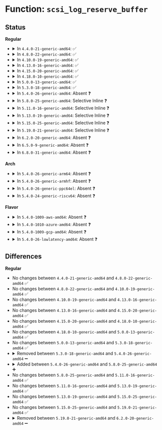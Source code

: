 # Function: <code>scsi_log_reserve_buffer</code>

## Status
<b>Regular</b>
<ul>
<li>
<details>
<summary>In <code>4.4.0-21-generic-amd64</code>: ✅</summary>

```c
char * scsi_log_reserve_buffer(size_t * len)
```

```json
{
  "name": "scsi_log_reserve_buffer",
  "collision_type": "Unique Static",
  "inline_type": "No",
  "funcs": [
    {
      "addr": 18446744071584840784,
      "name": "scsi_log_reserve_buffer",
      "external": false,
      "loc": "drivers/scsi/scsi_logging.c:32",
      "file": "drivers/scsi/scsi_logging.c",
      "inline": "seen, unknown",
      "caller_inline": [],
      "caller_func": [
        "drivers/scsi/scsi_logging.c:sdev_prefix_printk",
        "drivers/scsi/scsi_logging.c:scmd_printk",
        "drivers/scsi/scsi_logging.c:scsi_print_command",
        "drivers/scsi/scsi_logging.c:scsi_print_command",
        "drivers/scsi/scsi_logging.c:scsi_log_print_sense_hdr",
        "drivers/scsi/scsi_logging.c:scsi_log_print_sense_hdr",
        "drivers/scsi/scsi_logging.c:scsi_log_print_sense",
        "drivers/scsi/scsi_logging.c:scsi_print_result"
      ]
    }
  ],
  "symbols": [
    {
      "addr": 18446744071584840784,
      "name": "scsi_log_reserve_buffer",
      "section": ".text",
      "bind": "STB_LOCAL",
      "size": 136
    }
  ]
}
```
</details>
</li>
<li>
<details>
<summary>In <code>4.8.0-22-generic-amd64</code>: ✅</summary>

```c
char * scsi_log_reserve_buffer(size_t * len)
```

```json
{
  "name": "scsi_log_reserve_buffer",
  "collision_type": "Unique Static",
  "inline_type": "No",
  "funcs": [
    {
      "addr": 18446744071585203424,
      "name": "scsi_log_reserve_buffer",
      "external": false,
      "loc": "drivers/scsi/scsi_logging.c:32",
      "file": "drivers/scsi/scsi_logging.c",
      "inline": "seen, unknown",
      "caller_inline": [],
      "caller_func": [
        "drivers/scsi/scsi_logging.c:scsi_print_result",
        "drivers/scsi/scsi_logging.c:scsi_log_print_sense",
        "drivers/scsi/scsi_logging.c:scsi_log_print_sense_hdr",
        "drivers/scsi/scsi_logging.c:scsi_log_print_sense_hdr",
        "drivers/scsi/scsi_logging.c:scsi_print_command",
        "drivers/scsi/scsi_logging.c:scsi_print_command",
        "drivers/scsi/scsi_logging.c:scmd_printk",
        "drivers/scsi/scsi_logging.c:sdev_prefix_printk"
      ]
    }
  ],
  "symbols": [
    {
      "addr": 18446744071585203424,
      "name": "scsi_log_reserve_buffer",
      "section": ".text",
      "bind": "STB_LOCAL",
      "size": 138
    }
  ]
}
```
</details>
</li>
<li>
<details>
<summary>In <code>4.10.0-19-generic-amd64</code>: ✅</summary>

```c
char * scsi_log_reserve_buffer(size_t * len)
```

```json
{
  "name": "scsi_log_reserve_buffer",
  "collision_type": "Unique Static",
  "inline_type": "No",
  "funcs": [
    {
      "addr": 18446744071585398128,
      "name": "scsi_log_reserve_buffer",
      "external": false,
      "loc": "drivers/scsi/scsi_logging.c:32",
      "file": "drivers/scsi/scsi_logging.c",
      "inline": "seen, unknown",
      "caller_inline": [],
      "caller_func": [
        "drivers/scsi/scsi_logging.c:scsi_print_result",
        "drivers/scsi/scsi_logging.c:scsi_log_print_sense",
        "drivers/scsi/scsi_logging.c:scsi_log_print_sense_hdr",
        "drivers/scsi/scsi_logging.c:scsi_log_print_sense_hdr",
        "drivers/scsi/scsi_logging.c:scsi_print_command",
        "drivers/scsi/scsi_logging.c:scsi_print_command",
        "drivers/scsi/scsi_logging.c:scmd_printk",
        "drivers/scsi/scsi_logging.c:sdev_prefix_printk"
      ]
    }
  ],
  "symbols": [
    {
      "addr": 18446744071585398128,
      "name": "scsi_log_reserve_buffer",
      "section": ".text",
      "bind": "STB_LOCAL",
      "size": 138
    }
  ]
}
```
</details>
</li>
<li>
<details>
<summary>In <code>4.13.0-16-generic-amd64</code>: ✅</summary>

```c
char * scsi_log_reserve_buffer(size_t * len)
```

```json
{
  "name": "scsi_log_reserve_buffer",
  "collision_type": "Unique Static",
  "inline_type": "No",
  "funcs": [
    {
      "addr": 18446744071585482672,
      "name": "scsi_log_reserve_buffer",
      "external": false,
      "loc": "drivers/scsi/scsi_logging.c:32",
      "file": "drivers/scsi/scsi_logging.c",
      "inline": "seen, unknown",
      "caller_inline": [],
      "caller_func": [
        "drivers/scsi/scsi_logging.c:scsi_print_result",
        "drivers/scsi/scsi_logging.c:scsi_log_print_sense",
        "drivers/scsi/scsi_logging.c:scsi_log_print_sense_hdr",
        "drivers/scsi/scsi_logging.c:scsi_log_print_sense_hdr",
        "drivers/scsi/scsi_logging.c:scsi_print_command",
        "drivers/scsi/scsi_logging.c:scsi_print_command",
        "drivers/scsi/scsi_logging.c:scmd_printk",
        "drivers/scsi/scsi_logging.c:sdev_prefix_printk"
      ]
    }
  ],
  "symbols": [
    {
      "addr": 18446744071585482672,
      "name": "scsi_log_reserve_buffer",
      "section": ".text",
      "bind": "STB_LOCAL",
      "size": 123
    }
  ]
}
```
</details>
</li>
<li>
<details>
<summary>In <code>4.15.0-20-generic-amd64</code>: ✅</summary>

```c
char * scsi_log_reserve_buffer(size_t * len)
```

```json
{
  "name": "scsi_log_reserve_buffer",
  "collision_type": "Unique Static",
  "inline_type": "No",
  "funcs": [
    {
      "addr": 18446744071585914112,
      "name": "scsi_log_reserve_buffer",
      "external": false,
      "loc": "drivers/scsi/scsi_logging.c:32",
      "file": "drivers/scsi/scsi_logging.c",
      "inline": "seen, unknown",
      "caller_inline": [],
      "caller_func": [
        "drivers/scsi/scsi_logging.c:scsi_print_result",
        "drivers/scsi/scsi_logging.c:scsi_log_print_sense",
        "drivers/scsi/scsi_logging.c:scsi_log_print_sense_hdr",
        "drivers/scsi/scsi_logging.c:scsi_log_print_sense_hdr",
        "drivers/scsi/scsi_logging.c:scsi_print_command",
        "drivers/scsi/scsi_logging.c:scsi_print_command",
        "drivers/scsi/scsi_logging.c:scmd_printk",
        "drivers/scsi/scsi_logging.c:sdev_prefix_printk"
      ]
    }
  ],
  "symbols": [
    {
      "addr": 18446744071585914112,
      "name": "scsi_log_reserve_buffer",
      "section": ".text",
      "bind": "STB_LOCAL",
      "size": 123
    }
  ]
}
```
</details>
</li>
<li>
<details>
<summary>In <code>4.18.0-10-generic-amd64</code>: ✅</summary>

```c
char * scsi_log_reserve_buffer(size_t * len)
```

```json
{
  "name": "scsi_log_reserve_buffer",
  "collision_type": "Unique Static",
  "inline_type": "No",
  "funcs": [
    {
      "addr": 18446744071586161360,
      "name": "scsi_log_reserve_buffer",
      "external": false,
      "loc": "drivers/scsi/scsi_logging.c:32",
      "file": "drivers/scsi/scsi_logging.c",
      "inline": "seen, unknown",
      "caller_inline": [],
      "caller_func": [
        "drivers/scsi/scsi_logging.c:scsi_print_result",
        "drivers/scsi/scsi_logging.c:scsi_log_print_sense",
        "drivers/scsi/scsi_logging.c:scsi_log_print_sense_hdr",
        "drivers/scsi/scsi_logging.c:scsi_log_print_sense_hdr",
        "drivers/scsi/scsi_logging.c:scsi_print_command",
        "drivers/scsi/scsi_logging.c:scsi_print_command",
        "drivers/scsi/scsi_logging.c:scmd_printk",
        "drivers/scsi/scsi_logging.c:sdev_prefix_printk"
      ]
    }
  ],
  "symbols": [
    {
      "addr": 18446744071586161360,
      "name": "scsi_log_reserve_buffer",
      "section": ".text",
      "bind": "STB_LOCAL",
      "size": 123
    }
  ]
}
```
</details>
</li>
<li>
<details>
<summary>In <code>5.0.0-13-generic-amd64</code>: ✅</summary>

```c
char * scsi_log_reserve_buffer(size_t * len)
```

```json
{
  "name": "scsi_log_reserve_buffer",
  "collision_type": "Unique Static",
  "inline_type": "No",
  "funcs": [
    {
      "addr": 18446744071586303248,
      "name": "scsi_log_reserve_buffer",
      "external": false,
      "loc": "drivers/scsi/scsi_logging.c:32",
      "file": "drivers/scsi/scsi_logging.c",
      "inline": "seen, unknown",
      "caller_inline": [],
      "caller_func": [
        "drivers/scsi/scsi_logging.c:scsi_print_result",
        "drivers/scsi/scsi_logging.c:scsi_log_print_sense",
        "drivers/scsi/scsi_logging.c:scsi_log_print_sense_hdr",
        "drivers/scsi/scsi_logging.c:scsi_log_print_sense_hdr",
        "drivers/scsi/scsi_logging.c:scsi_print_command",
        "drivers/scsi/scsi_logging.c:scsi_print_command",
        "drivers/scsi/scsi_logging.c:scmd_printk",
        "drivers/scsi/scsi_logging.c:sdev_prefix_printk"
      ]
    }
  ],
  "symbols": [
    {
      "addr": 18446744071586303248,
      "name": "scsi_log_reserve_buffer",
      "section": ".text",
      "bind": "STB_LOCAL",
      "size": 123
    }
  ]
}
```
</details>
</li>
<li>
<details>
<summary>In <code>5.3.0-18-generic-amd64</code>: ✅</summary>

```c
char * scsi_log_reserve_buffer(size_t * len)
```

```json
{
  "name": "scsi_log_reserve_buffer",
  "collision_type": "Unique Static",
  "inline_type": "No",
  "funcs": [
    {
      "addr": 18446744071586546384,
      "name": "scsi_log_reserve_buffer",
      "external": false,
      "loc": "drivers/scsi/scsi_logging.c:31",
      "file": "drivers/scsi/scsi_logging.c",
      "inline": "seen, unknown",
      "caller_inline": [],
      "caller_func": [
        "drivers/scsi/scsi_logging.c:scsi_print_result",
        "drivers/scsi/scsi_logging.c:scsi_log_print_sense",
        "drivers/scsi/scsi_logging.c:scsi_log_print_sense_hdr",
        "drivers/scsi/scsi_logging.c:scsi_log_print_sense_hdr",
        "drivers/scsi/scsi_logging.c:scsi_print_command",
        "drivers/scsi/scsi_logging.c:scsi_print_command",
        "drivers/scsi/scsi_logging.c:scmd_printk",
        "drivers/scsi/scsi_logging.c:sdev_prefix_printk"
      ]
    }
  ],
  "symbols": [
    {
      "addr": 18446744071586546384,
      "name": "scsi_log_reserve_buffer",
      "section": ".text",
      "bind": "STB_LOCAL",
      "size": 134
    }
  ]
}
```
</details>
</li>
<li>
<details>
<summary>In <code>5.4.0-26-generic-amd64</code>: Absent ❓</summary>

```json
{
  "name": "scsi_log_reserve_buffer",
  "collision_type": "Unique Static",
  "inline_type": "Full",
  "funcs": [
    {
      "addr": 18446744071586695064,
      "name": "scsi_log_reserve_buffer",
      "external": false,
      "loc": "drivers/scsi/scsi_logging.c:18",
      "file": "drivers/scsi/scsi_logging.c",
      "inline": "not declared, inlined",
      "caller_inline": [
        "drivers/scsi/scsi_logging.c:scsi_print_result",
        "drivers/scsi/scsi_logging.c:scsi_log_print_sense",
        "drivers/scsi/scsi_logging.c:scsi_log_print_sense_hdr",
        "drivers/scsi/scsi_logging.c:scsi_log_print_sense_hdr",
        "drivers/scsi/scsi_logging.c:scmd_printk",
        "drivers/scsi/scsi_logging.c:sdev_prefix_printk"
      ],
      "caller_func": []
    }
  ],
  "symbols": []
}
```
</details>
</li>
<li>
<details>
<summary>In <code>5.8.0-25-generic-amd64</code>: Selective Inline ❓</summary>

```c
char * scsi_log_reserve_buffer(size_t * len)
```

```json
{
  "name": "scsi_log_reserve_buffer",
  "collision_type": "Unique Static",
  "inline_type": "Selective",
  "funcs": [
    {
      "addr": 18446744071587496397,
      "name": "scsi_log_reserve_buffer",
      "external": false,
      "loc": "drivers/scsi/scsi_logging.c:18",
      "file": "drivers/scsi/scsi_logging.c",
      "inline": "not declared, inlined",
      "caller_inline": [
        "drivers/scsi/scsi_logging.c:scsi_print_result",
        "drivers/scsi/scsi_logging.c:scsi_log_print_sense",
        "drivers/scsi/scsi_logging.c:scsi_log_print_sense_hdr",
        "drivers/scsi/scsi_logging.c:scsi_print_command",
        "drivers/scsi/scsi_logging.c:scsi_print_command",
        "drivers/scsi/scsi_logging.c:scmd_printk",
        "drivers/scsi/scsi_logging.c:sdev_prefix_printk"
      ],
      "caller_func": [
        "drivers/scsi/scsi_logging.c:scsi_log_print_sense_hdr"
      ]
    }
  ],
  "symbols": [
    {
      "addr": 18446744071587493696,
      "name": "scsi_log_reserve_buffer",
      "section": ".text",
      "bind": "STB_LOCAL",
      "size": 40
    }
  ]
}
```
</details>
</li>
<li>
<details>
<summary>In <code>5.11.0-16-generic-amd64</code>: Selective Inline ❓</summary>

```c
char * scsi_log_reserve_buffer(size_t * len)
```

```json
{
  "name": "scsi_log_reserve_buffer",
  "collision_type": "Unique Static",
  "inline_type": "Selective",
  "funcs": [
    {
      "addr": 18446744071587563565,
      "name": "scsi_log_reserve_buffer",
      "external": false,
      "loc": "drivers/scsi/scsi_logging.c:18",
      "file": "drivers/scsi/scsi_logging.c",
      "inline": "not declared, inlined",
      "caller_inline": [
        "drivers/scsi/scsi_logging.c:scsi_print_result",
        "drivers/scsi/scsi_logging.c:scsi_log_print_sense",
        "drivers/scsi/scsi_logging.c:scsi_log_print_sense_hdr",
        "drivers/scsi/scsi_logging.c:scsi_print_command",
        "drivers/scsi/scsi_logging.c:scmd_printk",
        "drivers/scsi/scsi_logging.c:sdev_prefix_printk"
      ],
      "caller_func": [
        "drivers/scsi/scsi_logging.c:scsi_log_print_sense_hdr"
      ]
    }
  ],
  "symbols": [
    {
      "addr": 18446744071587560864,
      "name": "scsi_log_reserve_buffer",
      "section": ".text",
      "bind": "STB_LOCAL",
      "size": 40
    }
  ]
}
```
</details>
</li>
<li>
<details>
<summary>In <code>5.13.0-19-generic-amd64</code>: Selective Inline ❓</summary>

```c
char * scsi_log_reserve_buffer(size_t * len)
```

```json
{
  "name": "scsi_log_reserve_buffer",
  "collision_type": "Unique Static",
  "inline_type": "Selective",
  "funcs": [
    {
      "addr": 18446744071587444925,
      "name": "scsi_log_reserve_buffer",
      "external": false,
      "loc": "drivers/scsi/scsi_logging.c:18",
      "file": "drivers/scsi/scsi_logging.c",
      "inline": "not declared, inlined",
      "caller_inline": [
        "drivers/scsi/scsi_logging.c:scsi_print_result",
        "drivers/scsi/scsi_logging.c:scsi_log_print_sense",
        "drivers/scsi/scsi_logging.c:scsi_log_print_sense_hdr",
        "drivers/scsi/scsi_logging.c:scsi_print_command",
        "drivers/scsi/scsi_logging.c:scmd_printk",
        "drivers/scsi/scsi_logging.c:sdev_prefix_printk"
      ],
      "caller_func": [
        "drivers/scsi/scsi_logging.c:scsi_log_print_sense_hdr"
      ]
    }
  ],
  "symbols": [
    {
      "addr": 18446744071587442720,
      "name": "scsi_log_reserve_buffer",
      "section": ".text",
      "bind": "STB_LOCAL",
      "size": 40
    }
  ]
}
```
</details>
</li>
<li>
<details>
<summary>In <code>5.15.0-25-generic-amd64</code>: Selective Inline ❓</summary>

```c
char * scsi_log_reserve_buffer(size_t * len)
```

```json
{
  "name": "scsi_log_reserve_buffer",
  "collision_type": "Unique Static",
  "inline_type": "Selective",
  "funcs": [
    {
      "addr": 18446744071588018414,
      "name": "scsi_log_reserve_buffer",
      "external": false,
      "loc": "drivers/scsi/scsi_logging.c:18",
      "file": "drivers/scsi/scsi_logging.c",
      "inline": "not declared, inlined",
      "caller_inline": [
        "drivers/scsi/scsi_logging.c:scsi_print_result",
        "drivers/scsi/scsi_logging.c:scsi_log_print_sense",
        "drivers/scsi/scsi_logging.c:scsi_log_print_sense_hdr",
        "drivers/scsi/scsi_logging.c:scsi_print_command",
        "drivers/scsi/scsi_logging.c:scmd_printk",
        "drivers/scsi/scsi_logging.c:sdev_prefix_printk"
      ],
      "caller_func": [
        "drivers/scsi/scsi_logging.c:scsi_log_print_sense_hdr"
      ]
    }
  ],
  "symbols": [
    {
      "addr": 18446744071588016240,
      "name": "scsi_log_reserve_buffer",
      "section": ".text",
      "bind": "STB_LOCAL",
      "size": 40
    }
  ]
}
```
</details>
</li>
<li>
<details>
<summary>In <code>5.19.0-21-generic-amd64</code>: Selective Inline ❓</summary>

```c
char * scsi_log_reserve_buffer(size_t * len)
```

```json
{
  "name": "scsi_log_reserve_buffer",
  "collision_type": "Unique Static",
  "inline_type": "Selective",
  "funcs": [
    {
      "addr": 18446744071589379614,
      "name": "scsi_log_reserve_buffer",
      "external": false,
      "loc": "drivers/scsi/scsi_logging.c:18",
      "file": "drivers/scsi/scsi_logging.c",
      "inline": "not declared, inlined",
      "caller_inline": [
        "drivers/scsi/scsi_logging.c:scsi_print_result",
        "drivers/scsi/scsi_logging.c:scsi_log_print_sense",
        "drivers/scsi/scsi_logging.c:scsi_log_print_sense_hdr",
        "drivers/scsi/scsi_logging.c:scsi_print_command",
        "drivers/scsi/scsi_logging.c:scmd_printk",
        "drivers/scsi/scsi_logging.c:sdev_prefix_printk"
      ],
      "caller_func": [
        "drivers/scsi/scsi_logging.c:scsi_log_print_sense_hdr"
      ]
    }
  ],
  "symbols": [
    {
      "addr": 18446744071589377184,
      "name": "scsi_log_reserve_buffer",
      "section": ".text",
      "bind": "STB_LOCAL",
      "size": 50
    }
  ]
}
```
</details>
</li>
<li>
<details>
<summary>In <code>6.2.0-20-generic-amd64</code>: Absent ❓</summary>

```json
{
  "name": "scsi_log_reserve_buffer",
  "collision_type": "Unique Static",
  "inline_type": "Full",
  "funcs": [
    {
      "addr": 18446744071590950098,
      "name": "scsi_log_reserve_buffer",
      "external": false,
      "loc": "drivers/scsi/scsi_logging.c:18",
      "file": "drivers/scsi/scsi_logging.c",
      "inline": "not declared, inlined",
      "caller_inline": [
        "drivers/scsi/scsi_logging.c:scsi_print_result",
        "drivers/scsi/scsi_logging.c:scsi_log_print_sense",
        "drivers/scsi/scsi_logging.c:scsi_log_print_sense_hdr",
        "drivers/scsi/scsi_logging.c:scsi_log_print_sense_hdr",
        "drivers/scsi/scsi_logging.c:scsi_print_command",
        "drivers/scsi/scsi_logging.c:scmd_printk",
        "drivers/scsi/scsi_logging.c:sdev_prefix_printk"
      ],
      "caller_func": []
    }
  ],
  "symbols": []
}
```
</details>
</li>
<li>
<details>
<summary>In <code>6.5.0-9-generic-amd64</code>: Absent ❓</summary>

```json
{
  "name": "scsi_log_reserve_buffer",
  "collision_type": "Unique Static",
  "inline_type": "Full",
  "funcs": [
    {
      "addr": 18446744071591294162,
      "name": "scsi_log_reserve_buffer",
      "external": false,
      "loc": "drivers/scsi/scsi_logging.c:18",
      "file": "drivers/scsi/scsi_logging.c",
      "inline": "not declared, inlined",
      "caller_inline": [
        "drivers/scsi/scsi_logging.c:scsi_print_result",
        "drivers/scsi/scsi_logging.c:scsi_log_print_sense",
        "drivers/scsi/scsi_logging.c:scsi_log_print_sense_hdr",
        "drivers/scsi/scsi_logging.c:scsi_log_print_sense_hdr",
        "drivers/scsi/scsi_logging.c:scsi_print_command",
        "drivers/scsi/scsi_logging.c:scmd_printk",
        "drivers/scsi/scsi_logging.c:sdev_prefix_printk"
      ],
      "caller_func": []
    }
  ],
  "symbols": []
}
```
</details>
</li>
<li>
<details>
<summary>In <code>6.8.0-31-generic-amd64</code>: Absent ❓</summary>

```json
{
  "name": "scsi_log_reserve_buffer",
  "collision_type": "Unique Static",
  "inline_type": "Full",
  "funcs": [
    {
      "addr": 18446744071591642144,
      "name": "scsi_log_reserve_buffer",
      "external": false,
      "loc": "drivers/scsi/scsi_logging.c:18",
      "file": "drivers/scsi/scsi_logging.c",
      "inline": "not declared, inlined",
      "caller_inline": [
        "drivers/scsi/scsi_logging.c:scsi_print_result",
        "drivers/scsi/scsi_logging.c:scsi_log_print_sense",
        "drivers/scsi/scsi_logging.c:scsi_log_print_sense_hdr",
        "drivers/scsi/scsi_logging.c:scsi_log_print_sense_hdr",
        "drivers/scsi/scsi_logging.c:scsi_print_command",
        "drivers/scsi/scsi_logging.c:scmd_printk",
        "drivers/scsi/scsi_logging.c:sdev_prefix_printk"
      ],
      "caller_func": []
    }
  ],
  "symbols": []
}
```
</details>
</li>
</ul>
<b>Arch</b>
<ul>
<li>
<details>
<summary>In <code>5.4.0-26-generic-arm64</code>: Absent ❓</summary>

```json
{
  "name": "scsi_log_reserve_buffer",
  "collision_type": "Unique Static",
  "inline_type": "Full",
  "funcs": [
    {
      "addr": 18446603336499603464,
      "name": "scsi_log_reserve_buffer",
      "external": false,
      "loc": "drivers/scsi/scsi_logging.c:18",
      "file": "drivers/scsi/scsi_logging.c",
      "inline": "not declared, inlined",
      "caller_inline": [
        "drivers/scsi/scsi_logging.c:scsi_print_result",
        "drivers/scsi/scsi_logging.c:scsi_log_print_sense",
        "drivers/scsi/scsi_logging.c:scsi_log_print_sense_hdr",
        "drivers/scsi/scsi_logging.c:scsi_log_print_sense_hdr",
        "drivers/scsi/scsi_logging.c:scmd_printk",
        "drivers/scsi/scsi_logging.c:sdev_prefix_printk"
      ],
      "caller_func": []
    }
  ],
  "symbols": []
}
```
</details>
</li>
<li>
<details>
<summary>In <code>5.4.0-26-generic-armhf</code>: Absent ❓</summary>

```json
{
  "name": "scsi_log_reserve_buffer",
  "collision_type": "Unique Static",
  "inline_type": "Full",
  "funcs": [
    {
      "addr": 3232059936,
      "name": "scsi_log_reserve_buffer",
      "external": false,
      "loc": "drivers/scsi/scsi_logging.c:18",
      "file": "drivers/scsi/scsi_logging.c",
      "inline": "not declared, inlined",
      "caller_inline": [
        "drivers/scsi/scsi_logging.c:scsi_print_result",
        "drivers/scsi/scsi_logging.c:scsi_log_print_sense",
        "drivers/scsi/scsi_logging.c:scsi_log_print_sense_hdr",
        "drivers/scsi/scsi_logging.c:scsi_log_print_sense_hdr",
        "drivers/scsi/scsi_logging.c:scmd_printk",
        "drivers/scsi/scsi_logging.c:sdev_prefix_printk"
      ],
      "caller_func": []
    }
  ],
  "symbols": []
}
```
</details>
</li>
<li>
<details>
<summary>In <code>5.4.0-26-generic-ppc64el</code>: Absent ❓</summary>

```json
{
  "name": "scsi_log_reserve_buffer",
  "collision_type": "Unique Static",
  "inline_type": "Full",
  "funcs": [
    {
      "addr": 13835058055292907348,
      "name": "scsi_log_reserve_buffer",
      "external": false,
      "loc": "drivers/scsi/scsi_logging.c:18",
      "file": "drivers/scsi/scsi_logging.c",
      "inline": "not declared, inlined",
      "caller_inline": [
        "drivers/scsi/scsi_logging.c:scsi_print_result",
        "drivers/scsi/scsi_logging.c:scsi_log_print_sense",
        "drivers/scsi/scsi_logging.c:scsi_log_print_sense_hdr",
        "drivers/scsi/scsi_logging.c:scsi_log_print_sense_hdr",
        "drivers/scsi/scsi_logging.c:scmd_printk",
        "drivers/scsi/scsi_logging.c:sdev_prefix_printk"
      ],
      "caller_func": []
    }
  ],
  "symbols": []
}
```
</details>
</li>
<li>
<details>
<summary>In <code>5.4.0-24-generic-riscv64</code>: Absent ❓</summary>

```json
{
  "name": "scsi_log_reserve_buffer",
  "collision_type": "Unique Static",
  "inline_type": "Full",
  "funcs": [
    {
      "addr": 18446743936276791418,
      "name": "scsi_log_reserve_buffer",
      "external": false,
      "loc": "drivers/scsi/scsi_logging.c:18",
      "file": "drivers/scsi/scsi_logging.c",
      "inline": "not declared, inlined",
      "caller_inline": [
        "drivers/scsi/scsi_logging.c:scsi_print_result",
        "drivers/scsi/scsi_logging.c:scsi_log_print_sense",
        "drivers/scsi/scsi_logging.c:scsi_log_print_sense_hdr",
        "drivers/scsi/scsi_logging.c:scsi_log_print_sense_hdr",
        "drivers/scsi/scsi_logging.c:scmd_printk",
        "drivers/scsi/scsi_logging.c:sdev_prefix_printk"
      ],
      "caller_func": []
    }
  ],
  "symbols": []
}
```
</details>
</li>
</ul>
<b>Flavor</b>
<ul>
<li>
<details>
<summary>In <code>5.4.0-1009-aws-amd64</code>: Absent ❓</summary>

```json
{
  "name": "scsi_log_reserve_buffer",
  "collision_type": "Unique Static",
  "inline_type": "Full",
  "funcs": [
    {
      "addr": 18446744071586385544,
      "name": "scsi_log_reserve_buffer",
      "external": false,
      "loc": "drivers/scsi/scsi_logging.c:18",
      "file": "drivers/scsi/scsi_logging.c",
      "inline": "not declared, inlined",
      "caller_inline": [
        "drivers/scsi/scsi_logging.c:scsi_print_result",
        "drivers/scsi/scsi_logging.c:scsi_log_print_sense",
        "drivers/scsi/scsi_logging.c:scsi_log_print_sense_hdr",
        "drivers/scsi/scsi_logging.c:scsi_log_print_sense_hdr",
        "drivers/scsi/scsi_logging.c:scmd_printk",
        "drivers/scsi/scsi_logging.c:sdev_prefix_printk"
      ],
      "caller_func": []
    }
  ],
  "symbols": []
}
```
</details>
</li>
<li>
<details>
<summary>In <code>5.4.0-1010-azure-amd64</code>: Absent ❓</summary>

```json
{
  "name": "scsi_log_reserve_buffer",
  "collision_type": "Unique Static",
  "inline_type": "Full",
  "funcs": [
    {
      "addr": 18446744071586226856,
      "name": "scsi_log_reserve_buffer",
      "external": false,
      "loc": "drivers/scsi/scsi_logging.c:18",
      "file": "drivers/scsi/scsi_logging.c",
      "inline": "not declared, inlined",
      "caller_inline": [
        "drivers/scsi/scsi_logging.c:scsi_print_result",
        "drivers/scsi/scsi_logging.c:scsi_log_print_sense",
        "drivers/scsi/scsi_logging.c:scsi_log_print_sense_hdr",
        "drivers/scsi/scsi_logging.c:scsi_log_print_sense_hdr",
        "drivers/scsi/scsi_logging.c:scmd_printk",
        "drivers/scsi/scsi_logging.c:sdev_prefix_printk"
      ],
      "caller_func": []
    }
  ],
  "symbols": []
}
```
</details>
</li>
<li>
<details>
<summary>In <code>5.4.0-1009-gcp-amd64</code>: Absent ❓</summary>

```json
{
  "name": "scsi_log_reserve_buffer",
  "collision_type": "Unique Static",
  "inline_type": "Full",
  "funcs": [
    {
      "addr": 18446744071586643032,
      "name": "scsi_log_reserve_buffer",
      "external": false,
      "loc": "drivers/scsi/scsi_logging.c:18",
      "file": "drivers/scsi/scsi_logging.c",
      "inline": "not declared, inlined",
      "caller_inline": [
        "drivers/scsi/scsi_logging.c:scsi_print_result",
        "drivers/scsi/scsi_logging.c:scsi_log_print_sense",
        "drivers/scsi/scsi_logging.c:scsi_log_print_sense_hdr",
        "drivers/scsi/scsi_logging.c:scsi_log_print_sense_hdr",
        "drivers/scsi/scsi_logging.c:scmd_printk",
        "drivers/scsi/scsi_logging.c:sdev_prefix_printk"
      ],
      "caller_func": []
    }
  ],
  "symbols": []
}
```
</details>
</li>
<li>
<details>
<summary>In <code>5.4.0-26-lowlatency-amd64</code>: Absent ❓</summary>

```json
{
  "name": "scsi_log_reserve_buffer",
  "collision_type": "Unique Static",
  "inline_type": "Full",
  "funcs": [
    {
      "addr": 18446744071586755576,
      "name": "scsi_log_reserve_buffer",
      "external": false,
      "loc": "drivers/scsi/scsi_logging.c:18",
      "file": "drivers/scsi/scsi_logging.c",
      "inline": "not declared, inlined",
      "caller_inline": [
        "drivers/scsi/scsi_logging.c:scsi_print_result",
        "drivers/scsi/scsi_logging.c:scsi_log_print_sense",
        "drivers/scsi/scsi_logging.c:scsi_log_print_sense_hdr",
        "drivers/scsi/scsi_logging.c:scsi_log_print_sense_hdr",
        "drivers/scsi/scsi_logging.c:scmd_printk",
        "drivers/scsi/scsi_logging.c:sdev_prefix_printk"
      ],
      "caller_func": []
    }
  ],
  "symbols": []
}
```
</details>
</li>
</ul>

## Differences
<b>Regular</b>
<ul>
<li>
No changes between <code>4.4.0-21-generic-amd64</code> and <code>4.8.0-22-generic-amd64</code> ✅
</li>
<li>
No changes between <code>4.8.0-22-generic-amd64</code> and <code>4.10.0-19-generic-amd64</code> ✅
</li>
<li>
No changes between <code>4.10.0-19-generic-amd64</code> and <code>4.13.0-16-generic-amd64</code> ✅
</li>
<li>
No changes between <code>4.13.0-16-generic-amd64</code> and <code>4.15.0-20-generic-amd64</code> ✅
</li>
<li>
No changes between <code>4.15.0-20-generic-amd64</code> and <code>4.18.0-10-generic-amd64</code> ✅
</li>
<li>
No changes between <code>4.18.0-10-generic-amd64</code> and <code>5.0.0-13-generic-amd64</code> ✅
</li>
<li>
No changes between <code>5.0.0-13-generic-amd64</code> and <code>5.3.0-18-generic-amd64</code> ✅
</li>
<li>
<details>
<summary>Removed between <code>5.3.0-18-generic-amd64</code> and <code>5.4.0-26-generic-amd64</code> ➖</summary>

```c
char * scsi_log_reserve_buffer(size_t * len)
```
</details>
</li>
<li>
<details>
<summary>Added between <code>5.4.0-26-generic-amd64</code> and <code>5.8.0-25-generic-amd64</code> ➕</summary>

```c
char * scsi_log_reserve_buffer(size_t * len)
```
</details>
</li>
<li>
No changes between <code>5.8.0-25-generic-amd64</code> and <code>5.11.0-16-generic-amd64</code> ✅
</li>
<li>
No changes between <code>5.11.0-16-generic-amd64</code> and <code>5.13.0-19-generic-amd64</code> ✅
</li>
<li>
No changes between <code>5.13.0-19-generic-amd64</code> and <code>5.15.0-25-generic-amd64</code> ✅
</li>
<li>
No changes between <code>5.15.0-25-generic-amd64</code> and <code>5.19.0-21-generic-amd64</code> ✅
</li>
<li>
<details>
<summary>Removed between <code>5.19.0-21-generic-amd64</code> and <code>6.2.0-20-generic-amd64</code> ➖</summary>

```c
char * scsi_log_reserve_buffer(size_t * len)
```
</details>
</li>
</ul>
